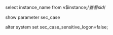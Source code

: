 <!--
 * @Author: wjn
 * @Date: 2020-09-30 14:31:13
 * @LastEditors: wjn
 * @LastEditTime: 2020-09-30 14:32:38
-->
select instance_name from v$instance;/*查看sid*/



show parameter sec_case

alter system set sec_case_sensitive_logon=false;